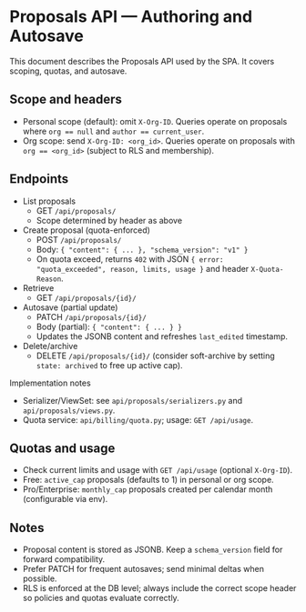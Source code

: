 # Proposals API — Authoring and Autosave

This document describes the Proposals API used by the SPA. It covers scoping, quotas, and autosave.

## Scope and headers
- Personal scope (default): omit `X-Org-ID`. Queries operate on proposals where `org == null` and `author == current_user`.
- Org scope: send `X-Org-ID: <org_id>`. Queries operate on proposals with `org == <org_id>` (subject to RLS and membership).

## Endpoints
- List proposals
  - GET `/api/proposals/`
  - Scope determined by header as above
- Create proposal (quota-enforced)
  - POST `/api/proposals/`
  - Body: `{ "content": { ... }, "schema_version": "v1" }`
  - On quota exceed, returns `402` with JSON `{ error: "quota_exceeded", reason, limits, usage }` and header `X-Quota-Reason`.
- Retrieve
  - GET `/api/proposals/{id}/`
- Autosave (partial update)
  - PATCH `/api/proposals/{id}/`
  - Body (partial): `{ "content": { ... } }`
  - Updates the JSONB content and refreshes `last_edited` timestamp.
- Delete/archive
  - DELETE `/api/proposals/{id}/` (consider soft-archive by setting `state: archived` to free up active cap).

Implementation notes
- Serializer/ViewSet: see `api/proposals/serializers.py` and `api/proposals/views.py`.
- Quota service: `api/billing/quota.py`; usage: `GET /api/usage`.

## Quotas and usage
- Check current limits and usage with `GET /api/usage` (optional `X-Org-ID`).
- Free: `active_cap` proposals (defaults to 1) in personal or org scope.
- Pro/Enterprise: `monthly_cap` proposals created per calendar month (configurable via env).

## Notes
- Proposal content is stored as JSONB. Keep a `schema_version` field for forward compatibility.
- Prefer PATCH for frequent autosaves; send minimal deltas when possible.
- RLS is enforced at the DB level; always include the correct scope header so policies and quotas evaluate correctly.
